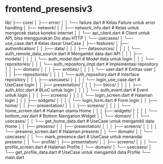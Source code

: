 # frontend_presensiv3

lib/
├── core/
│   ├── error/
│   │   └── failure.dart                # Kelas Failure untuk error handling
│   ├── network/
│   │   ├── network_info.dart           # Kelas untuk mengecek status koneksi internet
│   │   └── api_client.dart            # Client untuk API, bisa menggunakan Dio atau HTTP
│   └── usecases/
│       └── use_case.dart              # Kelas dasar UseCase
│
├── features/
│   ├── authentication/
│   │   ├── data/
│   │   │   ├── datasources/
│   │   │   │   └── auth_remote_data_source.dart   # Mengambil data dari API
│   │   │   ├── models/
│   │   │   │   └── auth_model.dart    # Model data untuk login
│   │   │   └── repositories/
│   │   │       └── auth_repository_impl.dart  # Implementasi repository
│   │   ├── domain/
│   │   │   ├── entities/
│   │   │   │   └── user.dart         # Entitas user
│   │   │   ├── repositories/
│   │   │   │   └── auth_repository.dart  # Interface repository
│   │   │   ├── usecases/
│   │   │   │   └── login_use_case.dart  # UseCase login
│   │   ├── presentation/
│   │   │   ├── blocs/
│   │   │   │   ├── auth_bloc.dart        # BLoC untuk login
│   │   │   │   └── auth_event.dart       # Event untuk login
│   │   │   ├── screens/
│   │   │   │   └── login_screen.dart     # Halaman login
│   │   │   ├── widgets/
│   │   │   │   └── login_form.dart       # Form login
│
│   ├── home/
│   │   ├── presentation/
│   │   │   ├── screens/
│   │   │   │   └── home_screen.dart     # Halaman utama Home
│   │   │   ├── widgets/
│   │   │   │   └── bottom_nav.dart      # Bottom Navigation Widget
│   │   └── domain/
│   │       └── usecases/
│   │           └── get_home_data.dart   # UseCase untuk mengambil data Home
│
│   ├── presensi/
│   │   ├── presentation/
│   │   │   ├── screens/
│   │   │   │   └── presensi_screen.dart # Halaman presensi
│   │   └── domain/
│   │       └── usecases/
│   │           └── mark_presence.dart   # UseCase untuk menandai presensi
│
│   └── profile/
│       ├── presentation/
│       │   ├── screens/
│       │   │   └── profile_screen.dart  # Halaman Profile
│       └── domain/
│           └── usecases/
│               └── get_profile_data.dart  # UseCase untuk mengambil data Profile
└── main.dart
